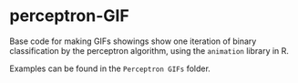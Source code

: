 # perceptron-GIF
Base code for making GIFs showings show one iteration of binary classification by the perceptron algorithm, using the `animation` library in R.

Examples can be found in the `Perceptron GIFs` folder.
